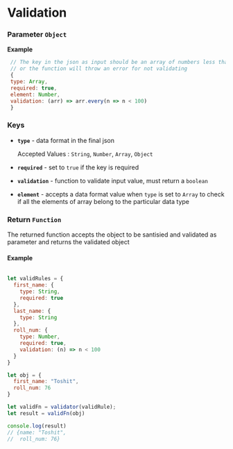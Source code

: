 # Validation

### Parameter `Object`
  
  __Example__
  ```javascript
   // The key in the json as input should be an array of numbers less than 100
   // or the function will throw an error for not validating
   {
   type: Array,
   required: true,
   element: Number,
   validation: (arr) => arr.every(n => n < 100) 
   }
  ```

### __Keys__

- __`type`__ - data format in the final json

  Accepted Values : `String`, `Number`, `Array`, `Object`

- __`required`__ - set to `true` if the key is required

- __`validation`__ - function to validate input value, must return a `boolean`

- __`element`__ - accepts a data format value when `type` is set to `Array` to check if all the elements of array belong to the particular data type

### Return `Function`

  The returned function accepts the object to be santisied and validated as parameter and returns the validated object 

#### Example
 
```javascript

let validRules = {
  first_name: {
    type: String,
    required: true
  },
  last_name: {
    type: String
  },
  roll_num: {
    type: Number,
    required: true,
    validation: (n) => n < 100
  }
}

let obj = {
  first_name: "Toshit",
  roll_num: 76
}

let validFn = validator(validRule);
let result = validFn(obj)

console.log(result)
// {name: "Toshit",
//  roll_num: 76}
```
